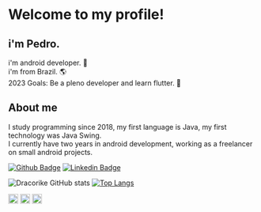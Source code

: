 # Welcome to my profile! 
## i'm Pedro.

i'm android developer. 📱    
i'm from Brazil. 🌎  
2023 Goals: Be a pleno developer and learn flutter. 🚩

## About me

I study programming since 2018, my first language is Java, my first technology was Java Swing.  
I currently have two years in android development, working as a freelancer on small android projects.

[![Github Badge](https://img.shields.io/badge/-Github-000?style=flat-square&logo=Github&logoColor=white&link=LINK_GIT)](https://github.com/dracorike) 
[![Linkedin Badge](https://img.shields.io/badge/-LinkedIn-blue?style=flat-square&logo=Linkedin&logoColor=white&link=LINK_LINKEDIN)](https://www.linkedin.com/in/pedro-macêdo-developer/)

![Dracorike GitHub stats](https://github-readme-stats.vercel.app/api?username=Dracorike&theme=merko)
[![Top Langs](https://github-readme-stats.vercel.app/api/top-langs/?username=Dracorike&layout=compact&theme=dark)](https://github.com/Dracorike/github-readme-stats)

<code><img height="20" src="https://img.shields.io/badge/Java-ED8B00?style=for-the-badge&logo=java&logoColor=white"></code>
<code><img height="20" src="https://img.shields.io/badge/Kotlin-0095D5?&style=for-the-badge&logo=kotlin&logoColor=white"></code>
<code><img height="20" src="https://img.shields.io/badge/Android-3DDC84?style=for-the-badge&logo=android&logoColor=white"></code>
